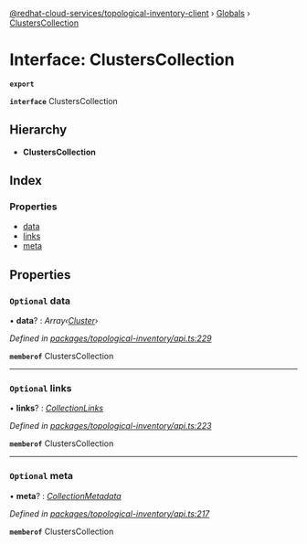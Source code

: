 [@redhat-cloud-services/topological-inventory-client](../README.md) › [Globals](../globals.md) › [ClustersCollection](clusterscollection.md)

# Interface: ClustersCollection

**`export`** 

**`interface`** ClustersCollection

## Hierarchy

* **ClustersCollection**

## Index

### Properties

* [data](clusterscollection.md#optional-data)
* [links](clusterscollection.md#optional-links)
* [meta](clusterscollection.md#optional-meta)

## Properties

### `Optional` data

• **data**? : *Array‹[Cluster](cluster.md)›*

*Defined in [packages/topological-inventory/api.ts:229](https://github.com/Hyperkid123/javascript-clients/blob/master/packages/topological-inventory/api.ts#L229)*

**`memberof`** ClustersCollection

___

### `Optional` links

• **links**? : *[CollectionLinks](collectionlinks.md)*

*Defined in [packages/topological-inventory/api.ts:223](https://github.com/Hyperkid123/javascript-clients/blob/master/packages/topological-inventory/api.ts#L223)*

**`memberof`** ClustersCollection

___

### `Optional` meta

• **meta**? : *[CollectionMetadata](collectionmetadata.md)*

*Defined in [packages/topological-inventory/api.ts:217](https://github.com/Hyperkid123/javascript-clients/blob/master/packages/topological-inventory/api.ts#L217)*

**`memberof`** ClustersCollection
